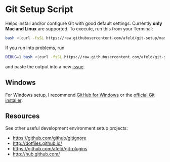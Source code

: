 # Git Setup Script

Helps install and/or configure Git with good default settings. Currently **only Mac and Linux** are supported. To execute, run this from your Terminal:

```bash
bash <(curl -fsSL https://raw.githubusercontent.com/afeld/git-setup/master/setup.sh)
```

If you run into problems, run

```bash
DEBUG=1 bash <(curl -fsSL https://raw.githubusercontent.com/afeld/git-setup/master/setup.sh)
```

and paste the output into a new [issue](https://github.com/afeld/git-setup/issues).

## Windows

For Windows setup, I recommend [GitHub for Windows](http://windows.github.com/) or the [official Git installer](http://git-scm.com/downloads).

## Resources

See other useful development environment setup projects:

* https://github.com/github/gitignore
* http://dotfiles.github.io/
* https://github.com/afeld/git-plugins
* http://hub.github.com/
